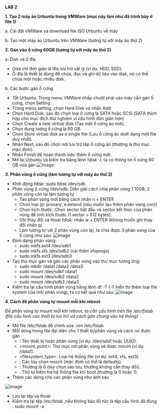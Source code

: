 **LAB 2**

**1. Tạo 2 máy ảo Urbuntu trong VMWare (mục này làm như đã trình bày ở file 1)**

a. Cài đặt VMWare và download file ISO Urbuntu về máy 

b. Tạo một máy ảo Urbuntu trên VMWare (tương tự với máy ảo thứ 2)

**2. Gán vào ổ cứng 60GB (tương tự với máy ảo thứ 2)**

a. Disk và ổ đĩa
- Disk chỉ đơn giản là đĩa lưu trữ vật lý (ví dụ: HDD, SSD).
- Ổ đĩa là thiết bị dùng để chứa, đọc và ghi dữ liệu vào disk, nó có thể chứa một hoặc nhiều disk.

b. Các bước gán ổ cứng
- Tắt Urbuntu. Trong menu VMWare nhấp chuột phải vào máy cần gán ổ cứng, chọn Setting
- Trong menu setting, chọn Hard Disk và nhấn Add
- Chọn Hard Disk, sau đó chọn loại ổ cứng là SATA hoặc SCSI (SATA thích hợp cho mục đích thử nghiệm vì cấu hình đơn giản hơn)
- Chọn Create a new virtual disk (Tạo một ổ cứng ảo mới).
- Chọn dung lượng ổ cứng là 60 GB.
- Chọn Store virtual disk as a single file (Lưu ổ cứng ảo dưới dạng một file duy nhất).
- Nhấn Next, sau đó chọn nơi lưu trữ tệp ổ cứng ảo (thường là thư mục mặc định).
- Nhấn Finish để hoàn thành việc thêm ổ cứng mới.
- Mở lại Urbuntu và kiểm tra bằng lệnh fdisk -l, ta có thông tin ổ cứng 60 GB vừa gán
![image](https://github.com/user-attachments/assets/5e4619c7-84ee-4575-a801-3ef1e6d4e76d)

**3. Phân vùng ổ cứng (làm tương tự với máy ảo thứ 2)**
- Khởi động fdisk: sudo fdisk /dev/sdb
- Phân vùng ổ cứng /dev/sdb: Diễn giải cách chia phân vùng 1 10GB, 2 phân vùng còn lại làm tương tự
  - Tạo phân vùng mới bằng cách nhấn n + ENTER
  - Chọn loại (p: primary; e:extend (nếu muốn tạo thêm phân vùng con))
  - Chọn kích thước: Chọn sector bắt đầu và sector kết thúc của phân vùng để tính kích thước (1 sector = 512 bytes)
  - Ghi thay đổi và thoát fdisk: nhấn w + ENTER (không muốn ghi thay đổi nhấn q)
  - Làm tương tự với 2 phân vùng còn lại, ta chia được 3 phân vùng của ổ cứng như sau:
![image](https://github.com/user-attachments/assets/016cce58-4d70-4543-b93e-b167732dced4)
- Định dạng phân vùng:
  - sudo mkfs.ext4 /dev/sdb1
  - sudo mkfs.xfs /dev/sdb2 (cài thêm xfsprogs)
  - sudo mkfs.ext3 /dev/sdb3
- Tạo thư mục gán và gán các phân vùng vào thư mục tương ứng:
  - sudo mkdir /data1 /data2 /data3
  - sudo mount /dev/sdb1 /data1
  - sudo mount /dev/sdb2 /data2
  - sudo mount /dev/sdb3 /data3
- Kiểm tra lại cấu hình phân vùng bằng lệnh df -T (-T hiển thị thêm loại file system của mỗi phân vùng), ta có kết quả như sau:
![image](https://github.com/user-attachments/assets/51e463d7-dde7-42bf-b1db-517f58a84d2b)

**4. Cách để phân vùng tự mount mỗi khi reboot**
   
*Để phân vùng tự mount mỗi khi reboot, ta cần cấu hình trên file /etc/fstab (file cấu hình các thiết bị lưu trữ và cách gán chúng vào hệ thống)*
- Mở file /etc/fstab để chỉnh sửa: vim /etc/fstab
- Mỗi dòng trong file đại diện cho 1 thiết bị/phân vùng và cách nó được gán
  - <device>: Tên thiết bị hoặc phân vùng (ví dụ: /dev/sda1 hoặc UUID).
  - <mount_point>: Thư mục nơi phân vùng sẽ được mount (ví dụ: /data1).
  - <filesystem_type>: Loại hệ thống file (ví dụ: ext4, xfs, ext3).
  - <options>: Các tùy chọn mount (mặc định có thể là defaults).
  - <dump>: Thường là 0 (tùy chọn sao lưu, thường không cần thay đổi).
  - <pass>: Thứ tự kiểm tra hệ thống file khi boot (thường là 0 hoặc 1).
- Thêm các dòng cho các phân vùng như ảnh sau

![image](https://github.com/user-attachments/assets/df31e3a9-3caa-4380-9b15-26a2861060fe)
- Lưu lại tệp và thoát
- Kiểm tra lại tệp /etc/fstab ,nếu không báo lỗi tức là tệp cấu hình đã đúng : sudo mount -a

